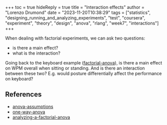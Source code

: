+++
toc = true
hideReply = true
title = "Interaction effects"
author = "Lorenzo Drumond"
date = "2023-11-20T10:38:29"
tags = ["statistics",  "designing_running_and_analyzing_experiments",  "test",  "coursera",  "experiment",  "theory",  "design",  "anova",  "rlang",  "week7",  "interactions"]
+++


When dealing with factorial experiments, we can ask two questions:
- is there a main effect?
- what is the interaction?

Going back to the keyboard example ([factorial-anova](/wiki/factorial-anova/)), is there a main effect on WPM overall when sitting or standing. And is there an interaction between these two? E.g. would posture differentially affect the performance on keyboard?



## References
- [anova-assumptions](/wiki/anova-assumptions/)
- [one-way-anova](/wiki/one-way-anova/)
- [analyzing-a-factorial-anova](/wiki/analyzing-a-factorial-anova/)
